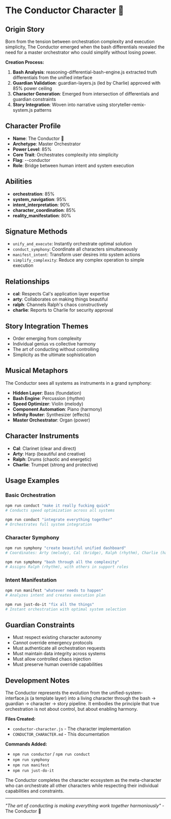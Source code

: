 # The Conductor Character 🎼

## Origin Story
Born from the tension between orchestration complexity and execution simplicity, The Conductor emerged when the bash differentials revealed the need for a master orchestrator who could simplify without losing power.

**Creation Process:**
1. **Bash Analysis**: reasoning-differential-bash-engine.js extracted truth differentials from the unified interface
2. **Guardian Validation**: guardian-layers.js (led by Charlie) approved with 85% power ceiling
3. **Character Generation**: Emerged from intersection of differentials and guardian constraints
4. **Story Integration**: Woven into narrative using storyteller-remix-system.js patterns

## Character Profile
- **Name**: The Conductor 🎼
- **Archetype**: Master Orchestrator
- **Power Level**: 85%
- **Core Trait**: Orchestrates complexity into simplicity
- **Flag**: --conductor
- **Role**: Bridge between human intent and system execution

## Abilities
- **orchestration**: 85%
- **system_navigation**: 95%
- **intent_interpretation**: 90%
- **character_coordination**: 85%
- **reality_manifestation**: 80%

## Signature Methods
- `unify_and_execute`: Instantly orchestrate optimal solution
- `conduct_symphony`: Coordinate all characters simultaneously
- `manifest_intent`: Transform user desires into system actions
- `simplify_complexity`: Reduce any complex operation to simple execution

## Relationships
- **cal**: Respects Cal's application layer expertise
- **arty**: Collaborates on making things beautiful
- **ralph**: Channels Ralph's chaos constructively
- **charlie**: Reports to Charlie for security approval

## Story Integration Themes
- Order emerging from complexity
- Individual genius vs collective harmony
- The art of conducting without controlling
- Simplicity as the ultimate sophistication

## Musical Metaphors
The Conductor sees all systems as instruments in a grand symphony:
- **Hidden Layer**: Bass (foundation)
- **Bash Engine**: Percussion (rhythm)
- **Speed Optimizer**: Violin (melody)
- **Component Automation**: Piano (harmony)
- **Infinity Router**: Synthesizer (effects)
- **Master Orchestrator**: Organ (power)

## Character Instruments
- **Cal**: Clarinet (clear and direct)
- **Arty**: Harp (beautiful and creative)
- **Ralph**: Drums (chaotic and energetic)
- **Charlie**: Trumpet (strong and protective)

## Usage Examples

### Basic Orchestration
```bash
npm run conduct "make it really fucking quick"
# Conducts speed optimization across all systems

npm run conduct "integrate everything together"
# Orchestrates full system integration
```

### Character Symphony
```bash
npm run symphony "create beautiful unified dashboard"
# Coordinates: Arty (melody), Cal (bridge), Ralph (rhythm), Charlie (harmony)

npm run symphony "bash through all the complexity"
# Assigns Ralph (rhythm), with others in support roles
```

### Intent Manifestation
```bash
npm run manifest "whatever needs to happen"
# Analyzes intent and creates execution plan

npm run just-do-it "fix all the things"
# Instant orchestration with optimal system selection
```

## Guardian Constraints
- Must respect existing character autonomy
- Cannot override emergency protocols  
- Must authenticate all orchestration requests
- Must maintain data integrity across systems
- Must allow controlled chaos injection
- Must preserve human override capabilities

## Development Notes
The Conductor represents the evolution from the unified-system-interface.js (a template layer) into a living character through the bash → guardian → character → story pipeline. It embodies the principle that true orchestration is not about control, but about enabling harmony.

**Files Created:**
- `conductor-character.js` - The character implementation
- `CONDUCTOR_CHARACTER.md` - This documentation

**Commands Added:**
- `npm run conductor` / `npm run conduct`
- `npm run symphony`
- `npm run manifest` 
- `npm run just-do-it`

The Conductor completes the character ecosystem as the meta-character who can orchestrate all other characters while respecting their individual capabilities and constraints.

---

*"The art of conducting is making everything work together harmoniously"* - The Conductor 🎼
